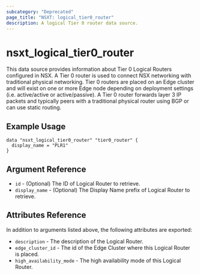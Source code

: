 ```yaml
---
subcategory: "Deprecated"
page_title: "NSXT: logical_tier0_router"
description: A logical Tier 0 router data source.
---
```


# nsxt_logical_tier0_router

This data source provides information about Tier 0 Logical Routers configured in NSX. A Tier 0 router is used to connect NSX networking with traditional physical networking. Tier 0 routers are placed on an Edge cluster and will exist on one or more Edge node depending on deployment settings (i.e. active/active or active/passive). A Tier 0 router forwards layer 3 IP packets and typically peers with a traditional physical router using BGP or can use static routing.

## Example Usage

```hcl
data "nsxt_logical_tier0_router" "tier0_router" {
  display_name = "PLR1"
}
```

## Argument Reference

* `id` - (Optional) The ID of Logical Router to retrieve.
* `display_name` - (Optional) The Display Name prefix of Logical Router to retrieve.

## Attributes Reference

In addition to arguments listed above, the following attributes are exported:

* `description` - The description of the Logical Router.
* `edge_cluster_id` - The id of the Edge Cluster where this Logical Router is placed.
* `high_availability_mode` - The high availability mode of this Logical Router.
